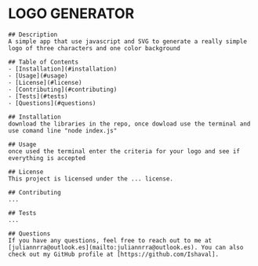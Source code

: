 # LOGO GENERATOR

    ## Description
    A simple app that use javascript and SVG to generate a really simple logo of three characters and one color background

    ## Table of Contents
    - [Installation](#installation)
    - [Usage](#usage)
    - [License](#license)
    - [Contributing](#contributing)
    - [Tests](#tests)
    - [Questions](#questions)

    ## Installation
    download the libraries in the repo, once dowload use the terminal and use comand line "node index.js"

    ## Usage
    once used the terminal enter the criteria for your logo and see if everything is accepted

    ## License
    This project is licensed under the ... license.

    ## Contributing
    ...

    ## Tests
    ...

    ## Questions
    If you have any questions, feel free to reach out to me at [juliannrra@outlook.es](mailto:juliannrra@outlook.es). You can also check out my GitHub profile at [https://github.com/Ishaval].
